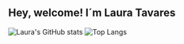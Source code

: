 ## Hey, welcome! I´m Laura Tavares


![Laura's GitHub stats](https://github-readme-stats.vercel.app/api?username=Laura-Tavares&show_icons=true&theme=dracula)
![Top Langs](https://github-readme-stats.vercel.app/api/top-langs/?username=Laura-Tavares&layout=compact&langs_count=16&theme=material-palenight)

  
